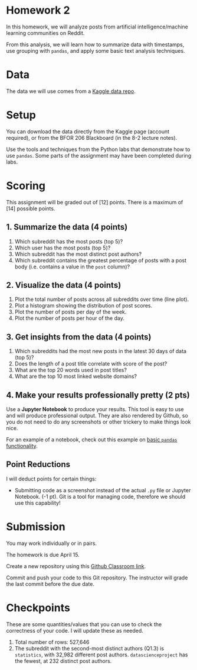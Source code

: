 # Homework 2

In this homework, we will analyze posts from
artificial intelligence/machine learning communities
on Reddit.

From this analysis, we will learn how to summarize
data with timestamps, use grouping with `pandas`, and
apply some basic text analysis techniques.

# Data

The data we will use comes from a
[Kaggle data repo](https://www.kaggle.com/maksymshkliarevskyi/reddit-data-science-posts).  


# Setup

You can download the data directly from the Kaggle page
(account required), or from the BFOR 206 Blackboard
(in the 8-2 lecture notes).

Use the tools and techniques from the Python labs
that demonstrate how to use `pandas`. Some parts
of the assignment may have been completed during labs.


<!--  -->
# Scoring
This assignment will be graded out of [12] points. There is a
maximum of [14] possible points.

## 1. Summarize the data (4 points)

1. Which subreddit has the most posts (top 5)?
2. Which user has the most posts (top 5)?
3. Which subreddit has the most distinct post authors?
4. Which subreddit contains the greatest percentage of posts
   with a post body (i.e. contains a value in the `post` column)?

## 2. Visualize the data (4 points)

1. Plot the total number of posts across all subreddits over time (line plot).
2. Plot a histogram showing the distribution of post scores.
3. Plot the number of posts per day of the week.
4. Plot the number of posts per hour of the day. 


## 3. Get insights from the data (4 points)

1. Which subreddits had the most new posts in the latest 30 days of data (top 5)?
2. Does the length of a post title correlate with score of the post?
3. What are the top 20 words used in post titles?
4. What are the top 10 most linked website domains?

## 4. Make your results professionally pretty (2 pts)

Use a **Jupyter Notebook** to produce your results. This tool is
easy to use and will produce professional output. They are also
rendered by Github, so you do not need to do any screenshots
or other trickery to make things look nice.

For an example of a notebook, check out this example on
[basic `pandas` functionality](https://github.com/jakevdp/PythonDataScienceHandbook/blob/master/notebooks/03.03-Operations-in-Pandas.ipynb).

## Point Reductions
I will deduct points for certain things:
- Submitting code as a screenshot instead of the actual `.py` file
  or Jupyter Notebook. (-1 pt). Git is a tool for managing code,
  therefore we should use this capability!

# Submission

You may work individually or in pairs.

The homework is due April 15.

Create a new repository using this
[Github Classroom link](https://classroom.github.com/a/2HqhSXL1).

Commit and push your code to this Git repository. The
instructor will grade the last commit before the due
date.


# Checkpoints
These are some quantities/values that you can use to check the
correctness of your code. I will update these as needed.

   1. Total number of rows: 527,646
   2. The subreddit with the second-most distinct authors (Q1.3) is
      `statistics`, with 32,982 different post authors.
      `datascienceproject` has the fewest, at 232 distinct post authors.
